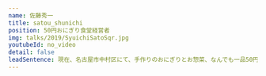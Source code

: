 ```yaml
---
name: 佐藤秀一
title: satou_shunichi
position: 50円おにぎり食堂経営者
img: talks/2019/SyuichiSatoSqr.jpg
youtubeId: no_video
detail: false
leadSentence: 現在、名古屋市中村区にて、手作りのおにぎりとお惣菜、なんでも一品50円で提供する「50円おにぎり食堂」を経営中。自身がホームレスであった経験も経て、現実に横たわる様々な問題と向かいあってきた。社会をより良い方向へ変えていくには何が必要なのだろうか。
---
```

